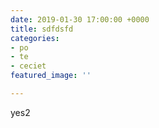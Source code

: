 ```yaml
---
date: 2019-01-30 17:00:00 +0000
title: sdfdsfd
categories:
- po
- te
- ceciet
featured_image: ''

---
```

yes2